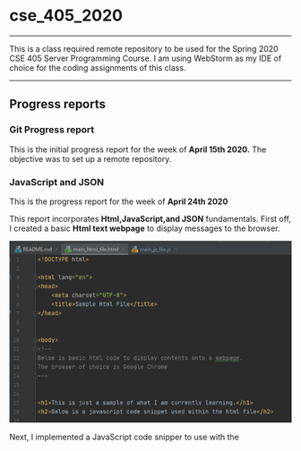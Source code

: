 # cse_405_2020
___

This is a class required remote repository to be used for the Spring 2020 CSE 405 Server Programming Course.
I am using WebStorm as my IDE of choice for the coding assignments of this class. 
___
## Progress reports

### Git Progress report
This is the initial progress report for the week of **April 15th 2020.**
The objective was to set up a remote repository. 

### JavaScript and JSON
This is the progress report for the week of **April 24th 2020**

This report incorporates **Html,JavaScript,and JSON** fundamentals.
First off, I created a basic **Html text webpage** to display messages to the browser.

![skeleton](https://github.com/r0meroh/cse_405_2020/blob/master/images/html_body.PNG)


Next, I implemented a JavaScript code snipper to use with the <script> tag
  
![algosHtml](https://github.com/r0meroh/cse_405_2020/blob/master/images/algos_in_html.PNG)
 
 
 So far that gave us the output seen here in a **Chrome Browser** 
 
 ![resultBrowser](https://github.com/r0meroh/cse_405_2020/blob/master/images/result_html.PNG)
 
 
 After this, I created a seperate Javascript file to 'import' into the html file
 
 ![javascriptTag](https://github.com/r0meroh/cse_405_2020/blob/master/images/javascript_scriptTag.PNG)
 
 Using the additional **Html** syntax, I created a list for instructions the user can follow
 
 ![firstResult](https://github.com/r0meroh/cse_405_2020/blob/master/images/result_javascript.PNG)
 
This, so far, has been easy to accomplish, but in lecture, we learned about using the browser's **Developer Tools** to compile
to a browser based console. For this I added the following to the JavaScript file to display array manipulation, concatenation, and function declerations/initializations and loops.

![javaScriptBody](https://github.com/r0meroh/cse_405_2020/blob/master/images/javascript_code.PNG)



I also created a **Fibonacci Sequence Algorithm** from the pseudo code in the book I am currently reading "Fundamentals of Algorithmics"

![fibo](https://github.com/r0meroh/cse_405_2020/blob/master/images/fibo.PNG)


Unfortunately, I could not figure out in time how to implement the same algorithm using JavaScript's promises. I wanted to use them in a recursive manner, I will keep trying to complete it.

Here is the end result the code displays on the web brower's console. I used console Warnings to facilitate the readability of the console between code snippets


![JSON](https://github.com/r0meroh/cse_405_2020/blob/master/images/JSON.PNG)


The program also uses JavaScript's object oriented ability to implement objects and parse them into JSON styled output that can be written to an external file or sent to a server of choice


![console](https://github.com/r0meroh/cse_405_2020/blob/master/images/console_result.PNG)

---
---
---
### Node.Js

This is the progress report for the **Node.Js** week of **5/1/2020**.
I am able to understand the basics of Node modules and **NPM** which is a collection of Node Modules that one can use in their code. That is the whole point of Node.Js, to use and make node modules that can be implemented in the code. All of this is done in a way called "asynchronous" which means more than one process can be called and executed without having to wait on an other process to finish first before continuing in the script file.

Here I created a simple script

![script_node](https://github.com/r0meroh/cse_405_2020/blob/master/images/test_script.PNG)

I assign the value to be used and compare it to what I am expecting:

![result_node](https://github.com/r0meroh/cse_405_2020/blob/master/images/test_result.PNG)


Node modules are similar to the vast python libraries/modules used in python programs. In Node.Js there is a repository of various Node Modules that one can use on their code.  
Here I install some Node.Js modules to use on my code


![Node_installs](https://github.com/r0meroh/cse_405_2020/blob/master/images/installing_node_modules.PNG)


I made my own server script to run on my local machine within the console, I also made a version that I dictate which port to run on so when the browser is used the given port is required to access the result of the script.

![server_script](https://github.com/r0meroh/cse_405_2020/tree/master/images)



![server_result](https://github.com/r0meroh/cse_405_2020/blob/master/images/server_result.PNG)


![server_port](https://github.com/r0meroh/cse_405_2020/blob/master/images/server_port.PNG)


![server_running](https://github.com/r0meroh/cse_405_2020/blob/master/images/server_port_running.PNG)

![server_browser_port](https://github.com/r0meroh/cse_405_2020/blob/master/images/browser_port.PNG)

unfortuantely, I experienced a bug in some modules that I used that were old. Here both the IDE I am using(webstorm) and Github detected the potential compromised files.

![security](https://github.com/r0meroh/cse_405_2020/blob/master/images/security.PNG)


after removing these files, obviously the code couldn't run


![powershell](https://github.com/r0meroh/cse_405_2020/blob/master/images/node_missing_package.PNG)



This also led to merge conflicts with the repository remotely

![merge_conflict](https://github.com/r0meroh/cse_405_2020/blob/master/images/merge_conflict.PNG)

so, all in all I learned the basics of Node.Js and how to use modules and the importance of version control with relation to locally hosted working code and remote conflicts due to missing packages. Most importantly I learned the need for running certain Node.Js Modules with specific versions and updates that issued bug and security fixes.

---
---
### Firebase and authentication
This is the progress report for **5/8/2020** which is firebase implementation and user authentication.

first, I created a *Project* with the account I created in Google's firebase

![create](https://github.com/r0meroh/cse_405_2020/blob/master/images_firebase/firebase_create.PNG)

In this class we are making a **WebApp**, so that is what I chose in the *firebase console* to be able to link to my localhost project on my computer.


![console](https://github.com/r0meroh/cse_405_2020/blob/master/images_firebase/firebase_console.PNG)



I am given a **appId** and **authDomain** as well as other fields with their values directly from Firebase to be directly injected into the code of my app. For security reasons, I am not providing a full screenshot of the credentials.

![config](https://github.com/r0meroh/cse_405_2020/blob/master/images_firebase/initialize_firebase.PNG)

Firebase gives couple of options in the matter of methods for user identification, here is the template I chose to go with, which sends an email to the user to verify the account.

![verify](https://github.com/r0meroh/cse_405_2020/blob/master/images_firebase/user_authentication.PNG)


In the next progress report *firebase's* **firestore** will be used to create a data base that permitted users will be allowed to manipulate.


---
---
### Firestore Cloud based Database

This is the **Progress report for may 15th, 2020**

As part of the #webApp# that needs to be created for this class, a cloud storage provider named **Firestore** is implemented to work with the previous code from *Google's* **firebase**.

The first step is in the **Firebase** console I initalize a database with the **Firestore** option.

I add entries to the database manually in my code.


![employee_code](https://github.com/r0meroh/cse_405_2020/blob/master/images_firebase/employees_firestore.PNG)



I linked the my current code for the web app with the firestore console:



![link](https://github.com/r0meroh/cse_405_2020/blob/master/images_firebase/firestore_code.PNG)



and with that I am able to see the changes up on the cloud within the database option in the console of my firebase project:

![changes](https://github.com/r0meroh/cse_405_2020/blob/master/images_firebase/added_employees.PNG)


![changes_2](https://github.com/r0meroh/cse_405_2020/blob/master/images_firebase/firestore_console.PNG)


---
---
### Prototype web app

This is the progress report for the week of **5/22/2020** which is for **hosting** on *firebase*

here is the process I had to do.

first download the *firebase* tools named CLI:

![tools](https://github.com/r0meroh/cse_405_2020/blob/master/firebase_cse405/images_firebase/install_cli.PNG)


next, I had to log into **firebase** using the tool:

![login](https://github.com/r0meroh/cse_405_2020/blob/master/firebase_cse405/images_firebase/firebase_LOog.PNG)

The confirmation was seen on the console(online):

![consoleLogin](https://github.com/r0meroh/cse_405_2020/blob/master/firebase_cse405/images_firebase/firebase_login.PNG)

I ran the command *firebase init* and chose my existing project, added what services I wanted the project to have and deployed it:

![deploy](https://github.com/r0meroh/cse_405_2020/blob/master/firebase_cse405/images_firebase/website.PNG)


and up to date(as of 5/22/2020) here is the working site:

https://cse-405-firebase.firebaseapp.com/


---
***Final report full app***
The final version has the working app. None of the contents display unless an user visting the app either logs in or signs up. The users then are stored in the authentication portion of firebase. The users logged in can make changes to the roster, but only when logged in. After logging out, the site stops displaying the content and the user can no longer make any changes and is logged out. The database also has rules that reflect that only existing logged in users can make changes.

user visiting site:

![not_loggedin](https://github.com/r0meroh/cse_405_2020/blob/master/firebase_cse405/images_firebase/not_logged.PNG)


user signing up:

![signup](https://github.com/r0meroh/cse_405_2020/blob/master/firebase_cse405/images_firebase/user_at_sign_up.PNG)


sign up code:

![signcode](https://github.com/r0meroh/cse_405_2020/blob/master/firebase_cse405/images_firebase/user_signUp_code.PNG)


new user gets stored:

![storeduser](https://github.com/r0meroh/cse_405_2020/blob/master/firebase_cse405/images_firebase/user_stored.PNG)


returning user logging in:   

![authcoded](https://github.com/r0meroh/cse_405_2020/blob/master/firebase_cse405/images_firebase/loggin.PNG)

